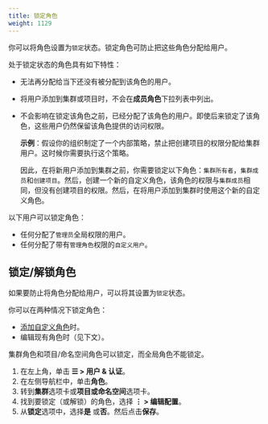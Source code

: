 ```yaml
---
title: 锁定角色
weight: 1129
---
```


你可以将角色设置为`锁定`状态。锁定角色可防止把这些角色分配给用户。

处于锁定状态的角色具有如下特性：

- 无法再分配给当下还没有被分配到该角色的用户。
- 将用户添加到集群或项目时，不会在**成员角色**下拉列表中列出。
- 不会影响在锁定该角色之前，已经分配了该角色的用户。即使后来锁定了该角色，这些用户仍然保留该角色提供的访问权限。

  **示例**：假设你的组织制定了一个内部策略，禁止把创建项目的权限分配给集群用户。这时候你需要执行这个策略。

  因此，在将新用户添加到集群之前，你需要锁定以下角色：`集群所有者`，`集群成员`和`创建项目`。然后，创建一个新的自定义角色，该角色的权限与`集群成员`相同，但没有创建项目的权限。然后，在将用户添加到集群时使用这个新的自定义角色。

以下用户可以锁定角色：

- 任何分配了`管理员`全局权限的用户。
- 任何分配了带有`管理角色`权限的`自定义用户`。

## 锁定/解锁角色

如果要防止将角色分配给用户，可以将其设置为`锁定`状态。

你可以在两种情况下锁定角色：

- [添加自定义角色]({{<baseurl>}}/rancher/v2.6/en/admin-settings/rbac/default-custom-roles/)时。
- 编辑现有角色时（见下文）。

集群角色和项目/命名空间角色可以锁定，而全局角色不能锁定。

1. 在左上角，单击 **☰ > 用户 & 认证**。
1. 在左侧导航栏中，单击**角色**。
1. 转到**集群**选项卡或**项目或命名空间**选项卡。
1. 找到要锁定（或解锁）的角色，选择 **⋮ > 编辑配置**。
1. 从**锁定**选项中，选择**是** 或**否**。然后点击**保存**。
